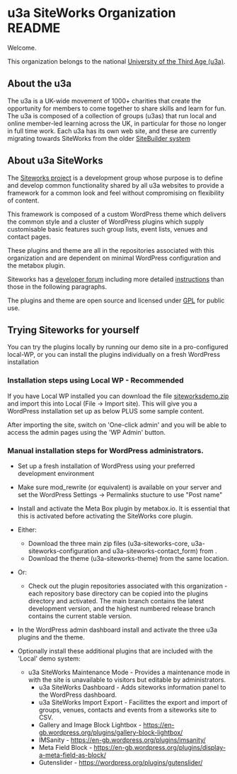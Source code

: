 # u3a SiteWorks Organization README

Welcome.

This organization belongs to the national [University of the Third Age (u3a)](https://www.u3a.org.uk/).

## About the u3a

The u3a is a UK-wide movement of 1000+ charities that create the opportunity for members to come together 
to share skills and learn for fun. The u3a is composed of a collection of groups (u3as) that run local and 
online member-led learning across the UK, in particular for those no longer in full time work. Each u3a has its own web site, and these
are currently migrating towards SiteWorks from the older [SiteBuilder system](https://u3asites.org.uk/code/index.php) 

## About u3a SiteWorks

The [Siteworks project](https://siteworks.u3a.org.uk/) is a development group whose purpose is to define and 
develop common functionality shared by all u3a websites to provide a framework for a common look and feel without compromising on flexibility of content. 

This framework is composed of a custom WordPress theme which delivers the common style and a cluster of WordPress plugins which supply  
customisable basic features such group lists, event lists, venues and contact pages. 

These plugins and theme are all in the repositories associated with this organization and are dependent on minimal WordPress configuration and the metabox plugin.

Siteworks has a [developer forum](https://u3awpdev.org.uk/) including more detailed [instructions](https://u3awpdev.org.uk/viewtopic.php?t=193) than those in the following paragraphs.

The plugins and theme are open source and licensed under [GPL](https://www.gnu.org/licenses/old-licenses/gpl-2.0.en.html) for public use.

## Trying Siteworks for yourself

You can try the plugins locally by running our demo site in a pro-configured local-WP, or you can install the plugins individually on a fresh
WordPress installation

### Installation steps using Local WP - Recommended

If you have Local WP installed you can download the file [siteworksdemo.zip](https://u3a-llandrindod.org.uk/training/siteworksdemo.zip) and import 
this into Local (File -> Import site). This will give you a WordPress installation set up as below PLUS some sample content.
 
After importing the site, switch on 'One-click admin' and you will be able to access the admin pages using the 'WP Admin' button.

### Manual installation steps for WordPress administrators.

* Set up a fresh installation of WordPress using your preferred development environment
* Make sure mod_rewrite (or equivalent) is available on your server and set the WordPress Settings -> Permalinks stucture to use "Post name"
* Install and activate the Meta Box plugin by metabox.io. It is essential that this is activated before activating the SiteWorks core plugin.

* Either:
  * Download the three main zip files (u3a-siteworks-core, u3a-siteworks-configuration and u3a-siteworks-contact_form) from <TBD>.
  * Download the theme (u3a-siteworks-theme) from the same location. 
* Or: 
  * Check out the plugin repositories associated with this organization - each repository base directory can be copied into the plugins directory and activated. The main branch contains the latest development version, and the highest numbered release branch contains the current stable version.

* In the WordPress admin dashboard install and activate the three u3a plugins and the theme.

* Optionally install these additional plugins that are included with the 'Local' demo system:
	* u3a SiteWorks Maintenance Mode - Provides a maintenance mode in with the site is unavailable to visitors but editable by administrators.
        * u3a SiteWorks Dashboard - Adds  siteworks information panel to the WordPress dashboard.
        * u3a SiteWorks Import Export - Facilittes the export and import of groups, venues, contacts and events from a siteworks site to CSV.
        * Gallery and Image Block Lightbox - https://en-gb.wordpress.org/plugins/gallery-block-lightbox/
        * IMSanity - https://en-gb.wordpress.org/plugins/imsanity/
        * Meta Field Block - https://en-gb.wordpress.org/plugins/display-a-meta-field-as-block/
        * Gutenslider - https://wordpress.org/plugins/gutenslider/
